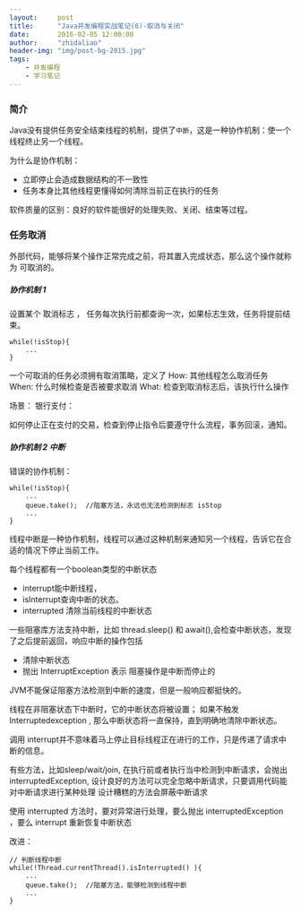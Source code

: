 ```yaml
---
layout:     post
title:      "Java并发编程实战笔记(6)-取消与关闭"
date:       2016-02-05 12:00:00
author:     "zhidaliao"
header-img: "img/post-bg-2015.jpg"
tags:
    - 并发编程
    - 学习笔记
---
```


### 简介

Java没有提供任务安全结束线程的机制，提供了`中断`，这是一种协作机制：使一个线程终止另一个线程。

为什么是协作机制：
- 立即停止会造成数据结构的不一致性
- 任务本身比其他线程更懂得如何清除当前正在执行的任务

软件质量的区别：良好的软件能很好的处理失败、关闭、结束等过程。

### 任务取消

外部代码，能够将某个操作正常完成之前，将其置入完成状态，那么这个操作就称为 可取消的。

##### 协作机制 1 
设置某个 取消标志 ， 任务每次执行前都查询一次，如果标志生效，任务将提前结束。
```
while(!isStop){
	...
}

```

一个可取消的任务必须拥有取消策略，定义了
How: 其他线程怎么取消任务
When: 什么时候检查是否被要求取消
What: 检查到取消标志后，该执行什么操作

场景： 银行支付：

如何停止正在支付的交易，检查到停止指令后要遵守什么流程，事务回滚，通知。


##### 协作机制 2 中断

错误的协作机制：
```
while(!isStop){
	...
	queue.take();  //阻塞方法，永远也无法检测到标志 isStop
	...
}

```

线程中断是一种协作机制，线程可以通过这种机制来通知另一个线程，告诉它在合适的情况下停止当前工作。

每个线程都有一个boolean类型的中断状态 
- interrupt能中断线程， 
- isInterrupt查询中断的状态。
- interrupted 清除当前线程的中断状态

一些阻塞库方法支持中断，比如 thread.sleep() 和 await(),会检查中断状态，发现了之后提前返回，响应中断的操作包括
- 清除中断状态
- 抛出 InterruptException 表示 阻塞操作是中断而停止的

JVM不能保证阻塞方法检测到中断的速度，但是一般响应都挺快的。


线程在非阻塞状态下中断时，它的中断状态将被设置； 如果不触发Interruptedexception , 那么中断状态将一直保持，直到明确地清除中断状态。

调用 interrupt并不意味着马上停止目标线程正在进行的工作，只是传递了请求中断的信息。

有些方法，比如sleep/wait/join, 在执行前或者执行当中检测到中断请求，会抛出 interruptedException,
设计良好的方法可以完全忽略中断请求，只要调用代码能对中断请求进行某种处理
设计糟糕的方法会屏蔽中断请求

使用 interrupted 方法时，要对异常进行处理，要么抛出 interruptedException ，要么 interrupt 重新恢复中断状态

改进：
```
// 判断线程中断
while(!Thread.currentThread().isInterrupted() ){
	...
	queue.take();  //阻塞方法，能够检测到线程中断
	...
}

```




